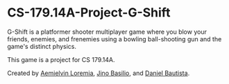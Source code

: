 # CS-179.14A-Project-G-Shift

G-Shift is a platformer shooter multiplayer game where you blow your friends, enemies, and frenemies using a bowling ball-shooting gun and the game's distinct physics.

This game is a project for CS 179.14A.

Created by [Aemielvin Loremia](https://github.com/erocrizs), [Jino Basilio](https://github.com/rilethunder), and [Daniel Bautista](https://github.com/dannyb7).